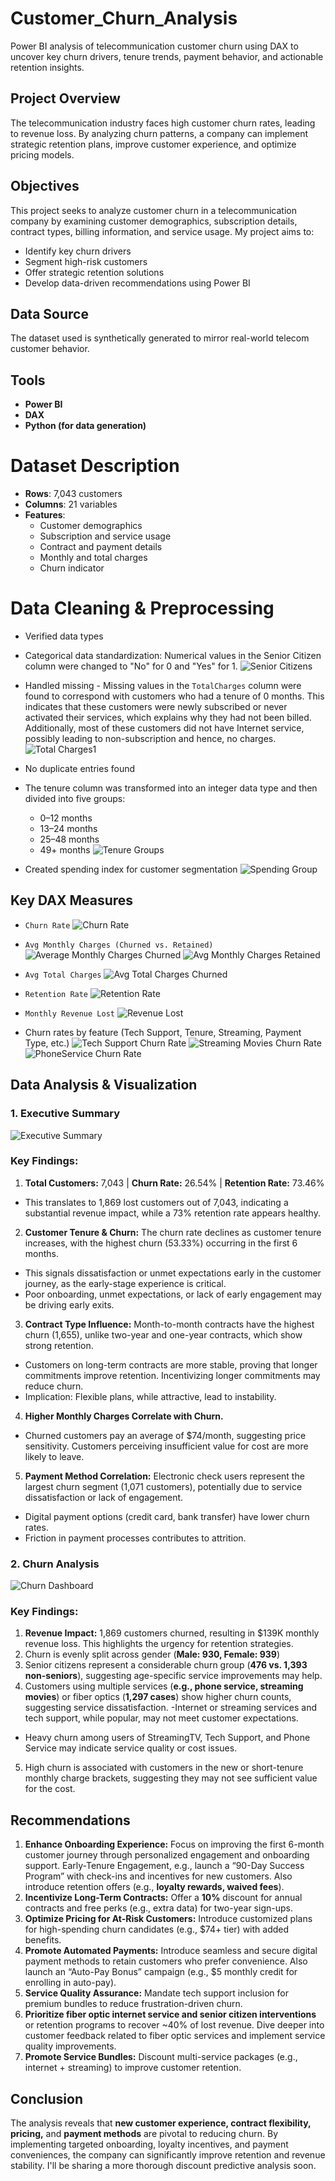 # Customer_Churn_Analysis
Power BI analysis of telecommunication customer churn using DAX to uncover key churn drivers, tenure trends, payment behavior, and actionable retention insights.

## Project Overview

The telecommunication industry faces high customer churn rates, leading to revenue loss. By analyzing churn patterns, a company can implement strategic retention plans, improve customer experience, and optimize pricing models. 

## Objectives 
This project seeks to analyze customer churn in a telecommunication company by examining customer demographics, subscription details, contract types, billing information, and service usage. My project aims to:

- Identify key churn drivers
- Segment high-risk customers
- Offer strategic retention solutions
- Develop data-driven recommendations using Power BI

## Data Source

The dataset used is synthetically generated to mirror real-world telecom customer behavior.

## Tools
- **Power BI**
- **DAX**
- **Python (for data generation)**

# Dataset Description

- **Rows**: 7,043 customers
- **Columns**: 21 variables
- **Features**:
  - Customer demographics
  - Subscription and service usage
  - Contract and payment details
  - Monthly and total charges
  - Churn indicator
    
# Data Cleaning & Preprocessing

- Verified data types 
- Categorical data standardization: Numerical values in the Senior Citizen column were changed to "No" for 0 and "Yes" for 1.
  ![Senior Citizens](https://github.com/user-attachments/assets/04f0ee5d-bd04-4643-9bee-58896104ae34)

- Handled missing - Missing values in the `TotalCharges` column were found to correspond with customers who had a tenure of 0 months. This indicates that these customers were newly subscribed or never activated their services, which explains why they had not been billed. Additionally, most of these customers did not have Internet service, possibly leading to non-subscription and hence, no charges.
![Total Charges1](https://github.com/user-attachments/assets/23b21577-f082-42f5-98a1-09ad121aa623)

- No duplicate entries found
- The tenure column was transformed into an integer data type and then divided into five groups:
  - 0–12 months
  - 13–24 months
  - 25–48 months
  - 49+ months
![Tenure Groups](https://github.com/user-attachments/assets/8a94162b-eabc-408f-b1b0-f6187d291e25)

- Created spending index for customer segmentation
![Spending Group](https://github.com/user-attachments/assets/45ade027-7487-429e-a1b4-6bec13c3d2e9)


## Key DAX Measures

- `Churn Rate`
![Churn Rate](https://github.com/user-attachments/assets/527e2c1a-0abb-4cc8-81ea-18ddf36f18d2)

- `Avg Monthly Charges (Churned vs. Retained)`
![Average Monthly Charges Churned](https://github.com/user-attachments/assets/b54de916-aea9-44e0-b342-1f0792cd48a2)
![Avg Monthly Charges Retained](https://github.com/user-attachments/assets/a3706235-f77c-4438-b44b-616e6b59c0be)

- `Avg Total Charges`
![Avg Total Charges Churned](https://github.com/user-attachments/assets/d9b43d88-9a78-43a7-9fd7-03f28b617dbb)

- `Retention Rate`
![Retention Rate](https://github.com/user-attachments/assets/054f8a89-f31d-4d9b-aa65-e4a6e4b168ea)

- `Monthly Revenue Lost`
![Revenue Lost](https://github.com/user-attachments/assets/1231e21e-08ff-4b22-b89d-4fadb62a631a)

- Churn rates by feature (Tech Support, Tenure, Streaming, Payment Type, etc.)
![Tech Support Churn Rate](https://github.com/user-attachments/assets/915fca3b-4631-4974-831b-438c02fbf485)
![Streaming Movies Churn Rate](https://github.com/user-attachments/assets/a8ad3140-2cdf-49db-98cc-473b49fdd69e)
![PhoneService Churn Rate](https://github.com/user-attachments/assets/09d24ad7-c1ef-4ece-b87f-807fd694abbb)

## Data Analysis & Visualization
### 1. Executive Summary
![Executive Summary](https://github.com/user-attachments/assets/e57e254e-03f8-417f-9d06-789d811a0dd5)
### Key Findings:
1.	**Total Customers:** 7,043 | **Churn Rate:** 26.54% | **Retention Rate:** 73.46%
-	This translates to 1,869 lost customers out of 7,043, indicating a substantial revenue impact, while a 73% retention rate appears healthy.
2. **Customer Tenure & Churn:** The churn rate declines as customer tenure increases, with the highest churn (53.33%) occurring in the first 6 months.
-	This signals dissatisfaction or unmet expectations early in the customer journey, as the early-stage experience is critical.
-	Poor onboarding, unmet expectations, or lack of early engagement may be driving early exits.
3. **Contract Type Influence:** Month-to-month contracts have the highest churn (1,655), unlike two-year and one-year contracts, which show strong retention.
-	Customers on long-term contracts are more stable, proving that longer commitments improve retention. Incentivizing longer commitments may reduce churn.
-	Implication: Flexible plans, while attractive, lead to instability.
4. **Higher Monthly Charges Correlate with Churn.**
-	Churned customers pay an average of $74/month, suggesting price sensitivity. Customers perceiving insufficient value for cost are more likely to leave.
5. **Payment Method Correlation:** Electronic check users represent the largest churn segment (1,071 customers), potentially due to service dissatisfaction or lack of engagement.
-	Digital payment options (credit card, bank transfer) have lower churn rates.
-	Friction in payment processes contributes to attrition.

### 2. Churn Analysis
![Churn Dashboard](https://github.com/user-attachments/assets/c0b7fbbf-d240-435e-a1f9-f624e0781b62)
### Key Findings:
1.	**Revenue Impact:** 1,869 customers churned, resulting in $139K monthly revenue loss. This highlights the urgency for retention strategies.
2.	Churn is evenly split across gender (**Male: 930, Female: 939**)
3.	Senior citizens represent a considerable churn group (**476 vs. 1,393 non-seniors**), suggesting age-specific service improvements may help.
4.	Customers using multiple services (**e.g., phone service, streaming movies**) or fiber optics (**1,297 cases**) show higher churn counts, suggesting service dissatisfaction.
-Internet or streaming services and tech support, while popular, may not meet customer expectations.
-	Heavy churn among users of StreamingTV, Tech Support, and Phone Service may indicate service quality or cost issues.
5. High churn is associated with customers in the new or short-tenure monthly charge brackets, suggesting they may not see sufficient value for the cost.

## Recommendations

1. **Enhance Onboarding Experience:** Focus on improving the first 6-month customer journey through personalized engagement and onboarding support. Early-Tenure Engagement, e.g., launch a “90-Day Success Program” with check-ins and incentives for new customers. Also introduce retention offers (e.g., **loyalty rewards, waived fees**).
2. **Incentivize Long-Term Contracts:** Offer a **10%** discount for annual contracts and free perks (e.g., extra data) for two-year sign-ups.
3. **Optimize Pricing for At-Risk Customers:** Introduce customized plans for high-spending churn candidates (e.g., $74+ tier) with added benefits.
4. **Promote Automated Payments:** Introduce seamless and secure digital payment methods to retain customers who prefer convenience. Also launch an “Auto-Pay Bonus” campaign (e.g., $5 monthly credit for enrolling in auto-pay).
5. **Service Quality Assurance:** Mandate tech support inclusion for premium bundles to reduce frustration-driven churn.
6. **Prioritize fiber optic internet service and senior citizen interventions** or retention programs to recover ~40% of lost revenue. Dive deeper into customer feedback related to fiber optic services and implement service quality improvements.
7. **Promote Service Bundles:** Discount multi-service packages (e.g., internet + streaming) to improve customer retention.

## Conclusion
The analysis reveals that **new customer experience, contract flexibility, pricing,** and **payment methods** are pivotal to reducing churn. By implementing targeted onboarding, loyalty incentives, and payment conveniences, the company can significantly improve retention and revenue stability. I'll be sharing a more thorough discount predictive analysis soon.









